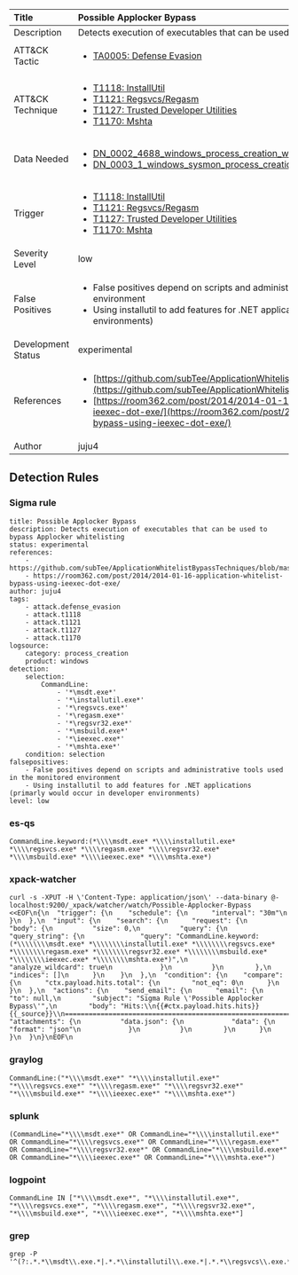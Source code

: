 | Title                | Possible Applocker Bypass                                                                                                                                                 |
|:---------------------|:------------------------------------------------------------------------------------------------------------------------------------------------------------|
| Description          | Detects execution of executables that can be used to bypass Applocker whitelisting                                                                                                                                           |
| ATT&amp;CK Tactic    | <ul><li>[TA0005: Defense Evasion](https://attack.mitre.org/tactics/TA0005)</li></ul>  |
| ATT&amp;CK Technique | <ul><li>[T1118: InstallUtil](https://attack.mitre.org/techniques/T1118)</li><li>[T1121: Regsvcs/Regasm](https://attack.mitre.org/techniques/T1121)</li><li>[T1127: Trusted Developer Utilities](https://attack.mitre.org/techniques/T1127)</li><li>[T1170: Mshta](https://attack.mitre.org/techniques/T1170)</li></ul>                             |
| Data Needed          | <ul><li>[DN_0002_4688_windows_process_creation_with_commandline](../Data_Needed/DN_0002_4688_windows_process_creation_with_commandline.md)</li><li>[DN_0003_1_windows_sysmon_process_creation](../Data_Needed/DN_0003_1_windows_sysmon_process_creation.md)</li></ul>                                                         |
| Trigger              | <ul><li>[T1118: InstallUtil](../Triggers/T1118.md)</li><li>[T1121: Regsvcs/Regasm](../Triggers/T1121.md)</li><li>[T1127: Trusted Developer Utilities](../Triggers/T1127.md)</li><li>[T1170: Mshta](../Triggers/T1170.md)</li></ul>  |
| Severity Level       | low                                                                                                                                                 |
| False Positives      | <ul><li>False positives depend on scripts and administrative tools used in the monitored environment</li><li>Using installutil to add features for .NET applications (primarly would occur in developer environments)</li></ul>                                                                  |
| Development Status   | experimental                                                                                                                                                |
| References           | <ul><li>[https://github.com/subTee/ApplicationWhitelistBypassTechniques/blob/master/TheList.txt](https://github.com/subTee/ApplicationWhitelistBypassTechniques/blob/master/TheList.txt)</li><li>[https://room362.com/post/2014/2014-01-16-application-whitelist-bypass-using-ieexec-dot-exe/](https://room362.com/post/2014/2014-01-16-application-whitelist-bypass-using-ieexec-dot-exe/)</li></ul>                                                          |
| Author               | juju4                                                                                                                                                |


## Detection Rules

### Sigma rule

```
title: Possible Applocker Bypass
description: Detects execution of executables that can be used to bypass Applocker whitelisting
status: experimental
references:
    - https://github.com/subTee/ApplicationWhitelistBypassTechniques/blob/master/TheList.txt
    - https://room362.com/post/2014/2014-01-16-application-whitelist-bypass-using-ieexec-dot-exe/
author: juju4
tags:
    - attack.defense_evasion
    - attack.t1118
    - attack.t1121
    - attack.t1127
    - attack.t1170
logsource:
    category: process_creation
    product: windows
detection:
    selection:
        CommandLine:
            - '*\msdt.exe*'
            - '*\installutil.exe*'
            - '*\regsvcs.exe*'
            - '*\regasm.exe*'
            - '*\regsvr32.exe*'
            - '*\msbuild.exe*'
            - '*\ieexec.exe*'
            - '*\mshta.exe*'
    condition: selection
falsepositives:
    - False positives depend on scripts and administrative tools used in the monitored environment
    - Using installutil to add features for .NET applications (primarly would occur in developer environments)
level: low

```





### es-qs
    
```
CommandLine.keyword:(*\\\\msdt.exe* *\\\\installutil.exe* *\\\\regsvcs.exe* *\\\\regasm.exe* *\\\\regsvr32.exe* *\\\\msbuild.exe* *\\\\ieexec.exe* *\\\\mshta.exe*)
```


### xpack-watcher
    
```
curl -s -XPUT -H \'Content-Type: application/json\' --data-binary @- localhost:9200/_xpack/watcher/watch/Possible-Applocker-Bypass <<EOF\n{\n  "trigger": {\n    "schedule": {\n      "interval": "30m"\n    }\n  },\n  "input": {\n    "search": {\n      "request": {\n        "body": {\n          "size": 0,\n          "query": {\n            "query_string": {\n              "query": "CommandLine.keyword:(*\\\\\\\\msdt.exe* *\\\\\\\\installutil.exe* *\\\\\\\\regsvcs.exe* *\\\\\\\\regasm.exe* *\\\\\\\\regsvr32.exe* *\\\\\\\\msbuild.exe* *\\\\\\\\ieexec.exe* *\\\\\\\\mshta.exe*)",\n              "analyze_wildcard": true\n            }\n          }\n        },\n        "indices": []\n      }\n    }\n  },\n  "condition": {\n    "compare": {\n      "ctx.payload.hits.total": {\n        "not_eq": 0\n      }\n    }\n  },\n  "actions": {\n    "send_email": {\n      "email": {\n        "to": null,\n        "subject": "Sigma Rule \'Possible Applocker Bypass\'",\n        "body": "Hits:\\n{{#ctx.payload.hits.hits}}{{_source}}\\n================================================================================\\n{{/ctx.payload.hits.hits}}",\n        "attachments": {\n          "data.json": {\n            "data": {\n              "format": "json"\n            }\n          }\n        }\n      }\n    }\n  }\n}\nEOF\n
```


### graylog
    
```
CommandLine:("*\\\\msdt.exe*" "*\\\\installutil.exe*" "*\\\\regsvcs.exe*" "*\\\\regasm.exe*" "*\\\\regsvr32.exe*" "*\\\\msbuild.exe*" "*\\\\ieexec.exe*" "*\\\\mshta.exe*")
```


### splunk
    
```
(CommandLine="*\\\\msdt.exe*" OR CommandLine="*\\\\installutil.exe*" OR CommandLine="*\\\\regsvcs.exe*" OR CommandLine="*\\\\regasm.exe*" OR CommandLine="*\\\\regsvr32.exe*" OR CommandLine="*\\\\msbuild.exe*" OR CommandLine="*\\\\ieexec.exe*" OR CommandLine="*\\\\mshta.exe*")
```


### logpoint
    
```
CommandLine IN ["*\\\\msdt.exe*", "*\\\\installutil.exe*", "*\\\\regsvcs.exe*", "*\\\\regasm.exe*", "*\\\\regsvr32.exe*", "*\\\\msbuild.exe*", "*\\\\ieexec.exe*", "*\\\\mshta.exe*"]
```


### grep
    
```
grep -P '^(?:.*.*\\msdt\\.exe.*|.*.*\\installutil\\.exe.*|.*.*\\regsvcs\\.exe.*|.*.*\\regasm\\.exe.*|.*.*\\regsvr32\\.exe.*|.*.*\\msbuild\\.exe.*|.*.*\\ieexec\\.exe.*|.*.*\\mshta\\.exe.*)'
```



